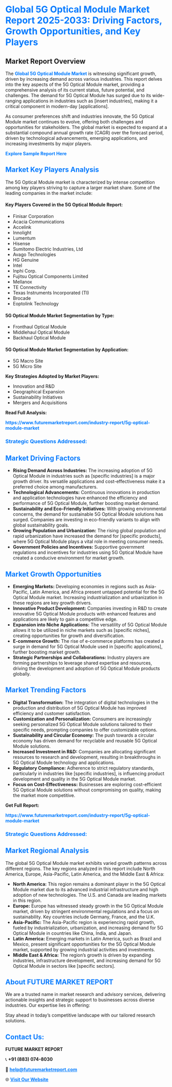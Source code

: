 <h1 style="color: #007BFF;">Global 5G Optical Module Market Report 2025-2033: Driving Factors, Growth Opportunities, and Key Players</h1>

<section id="overview">
<h2>Market Report Overview</h2>
<p>The <a href="https://www.futuremarketreport.com/industry-report/5g-optical-module-market" style="color: #007BFF; text-decoration: none;"><strong>Global 5G Optical Module Market</strong></a> is witnessing significant growth, driven by increasing demand across various industries. This report delves into the key aspects of the 5G Optical Module market, providing a comprehensive analysis of its current status, future potential, and challenges. The demand for 5G Optical Module has surged due to its wide-ranging applications in industries such as [insert industries], making it a critical component in modern-day [applications].</p>
<p>As consumer preferences shift and industries innovate, the 5G Optical Module market continues to evolve, offering both challenges and opportunities for stakeholders. The global market is expected to expand at a substantial compound annual growth rate (CAGR) over the forecast period, driven by technological advancements, emerging applications, and increasing investments by major players.</p>
</section>

<section id="overview">
<p><a href="https://www.futuremarketreport.com/request-sample/reportId=116226" style="color: #007BFF; text-decoration: none;"><strong>Explore Sample Report Here</strong></a></p>
</section>

<section id="key-players">
<h2 style="color: #007BFF;">Market Key Players Analysis</h2>
<p>The 5G Optical Module market is characterized by intense competition among key players striving to capture a larger market share. Some of the leading companies in the market include:</p>
<h4>Key Players Covered in the 5G Optical Module Report:</h4>
<ul><li>Finisar Corporation</li><li>Acacia Communications</li><li>Accelink</li><li>Innolight</li><li>Lumentum</li><li>Hisense</li><li>Sumitomo Electric Industries, Ltd</li><li>Avago Technologies</li><li>HG Genuine</li><li>Intel</li><li>Inphi Corp.</li><li>Fujitsu Optical Components Limited</li><li>Mellanox</li><li>TE Connectivity</li><li>Texas Instruments Incorporated (TI)</li><li>Brocade</li><li>Eoptolink Technology</li></ul>
<h4>5G Optical Module Market Segmentation by Type:</h4>
<ul><li>Fronthaul Optical Module</li><li>Middlehaul Optical Module</li><li>Backhaul Optical Module</li></ul>

<h4>5G Optical Module Market Segmentation by Application:</h4>
<ul><li>5G Macro Site</li><li>5G Micro Site</li></ul>
<p><strong>Key Strategies Adopted by Market Players:</strong></p>
<ul>
<li>Innovation and R&D</li>
<li>Geographical Expansion</li>
<li>Sustainability Initiatives</li>
<li>Mergers and Acquisitions</li>
</ul>
</section>

<section>
<p><strong>Read Full Analysis: </strong></p><a href="https://www.futuremarketreport.com/industry-report/5g-optical-module-market" style="color: #007BFF; text-decoration: none;"><strong>https://www.futuremarketreport.com/industry-report/5g-optical-module-market</strong></a>
<h3 style="color: #007BFF;">Strategic Questions Addressed:</h3>
</section>

<section id="driving-factors">
<h2 style="color: #007BFF;">Market Driving Factors</h2>
<ul>
<li><strong>Rising Demand Across Industries:</strong> The increasing adoption of 5G Optical Module in industries such as [specific industries] is a major growth driver. Its versatile applications and cost-effectiveness make it a preferred choice among manufacturers.</li>
<li><strong>Technological Advancements:</strong> Continuous innovations in production and application technologies have enhanced the efficiency and performance of 5G Optical Module, further boosting market demand.</li>
<li><strong>Sustainability and Eco-Friendly Initiatives:</strong> With growing environmental concerns, the demand for sustainable 5G Optical Module solutions has surged. Companies are investing in eco-friendly variants to align with global sustainability goals.</li>
<li><strong>Growing Population and Urbanization:</strong> The rising global population and rapid urbanization have increased the demand for [specific products], where 5G Optical Module plays a vital role in meeting consumer needs.</li>
<li><strong>Government Policies and Incentives:</strong> Supportive government regulations and incentives for industries using 5G Optical Module have created a conducive environment for market growth.</li>
</ul>
</section>

<section id="growth-opportunities">
<h2 style="color: #007BFF;">Market Growth Opportunities</h2>
<ul>
<li><strong>Emerging Markets:</strong> Developing economies in regions such as Asia-Pacific, Latin America, and Africa present untapped potential for the 5G Optical Module market. Increasing industrialization and urbanization in these regions are key growth drivers.</li>
<li><strong>Innovative Product Development:</strong> Companies investing in R&D to create innovative 5G Optical Module products with enhanced features and applications are likely to gain a competitive edge.</li>
<li><strong>Expansion into Niche Applications:</strong> The versatility of 5G Optical Module allows it to be utilized in niche markets such as [specific niches], creating opportunities for growth and diversification.</li>
<li><strong>E-commerce Growth:</strong> The rise of e-commerce platforms has created a surge in demand for 5G Optical Module used in [specific applications], further boosting market growth.</li>
<li><strong>Strategic Partnerships and Collaborations:</strong> Industry players are forming partnerships to leverage shared expertise and resources, driving the development and adoption of 5G Optical Module products globally.</li>
</ul>
</section>

<section id="trending-factors">
<h2 style="color: #007BFF;">Market Trending Factors</h2>
<ul>
<li><strong>Digital Transformation:</strong> The integration of digital technologies in the production and distribution of 5G Optical Module has improved efficiency and customer satisfaction.</li>
<li><strong>Customization and Personalization:</strong> Consumers are increasingly seeking personalized 5G Optical Module solutions tailored to their specific needs, prompting companies to offer customizable options.</li>
<li><strong>Sustainability and Circular Economy:</strong> The push towards a circular economy has driven demand for recyclable and reusable 5G Optical Module solutions.</li>
<li><strong>Increased Investment in R&D:</strong> Companies are allocating significant resources to research and development, resulting in breakthroughs in 5G Optical Module technology and applications.</li>
<li><strong>Regulatory Compliance:</strong> Adherence to strict regulatory standards, particularly in industries like [specific industries], is influencing product development and quality in the 5G Optical Module market.</li>
<li><strong>Focus on Cost-Effectiveness:</strong> Businesses are exploring cost-efficient 5G Optical Module solutions without compromising on quality, making the market more competitive.</li>
</ul>
</section>

<section>
<p><strong>Get Full Report: </strong></p><a href="https://www.futuremarketreport.com/industry-report/5g-optical-module-market" style="color: #007BFF; text-decoration: none;"><strong>https://www.futuremarketreport.com/industry-report/5g-optical-module-market</strong></a>
<h3 style="color: #007BFF;">Strategic Questions Addressed:</h3>
</section>


<section id="regional-analysis">
<h2 style="color: #007BFF;">Market Regional Analysis</h2>
<p>The global 5G Optical Module market exhibits varied growth patterns across different regions. The key regions analyzed in this report include North America, Europe, Asia-Pacific, Latin America, and the Middle East & Africa:</p>
<ul>
<li><strong>North America:</strong> This region remains a dominant player in the 5G Optical Module market due to its advanced industrial infrastructure and high adoption of new technologies. The U.S. and Canada are leading markets in this region.</li>
<li><strong>Europe:</strong> Europe has witnessed steady growth in the 5G Optical Module market, driven by stringent environmental regulations and a focus on sustainability. Key countries include Germany, France, and the U.K.</li>
<li><strong>Asia-Pacific:</strong> The Asia-Pacific region is experiencing rapid growth, fueled by industrialization, urbanization, and increasing demand for 5G Optical Module in countries like China, India, and Japan.</li>
<li><strong>Latin America:</strong> Emerging markets in Latin America, such as Brazil and Mexico, present significant opportunities for the 5G Optical Module market, supported by growing industrial activities and investments.</li>
<li><strong>Middle East & Africa:</strong> The region’s growth is driven by expanding industries, infrastructure development, and increasing demand for 5G Optical Module in sectors like [specific sectors].</li>
</ul>
</section>

<footer>
<h2 style="color: #007BFF;">About FUTURE MARKET REPORT</h2>
<p>We are a trusted name in market research and advisory services, delivering actionable insights and strategic support to businesses across diverse industries. Our expertise lies in offering:</p>

<p>Stay ahead in today’s competitive landscape with our tailored research solutions.</p>

<h2 style="color: #007BFF;">Contact Us:</h2>
<p><strong>FUTURE MARKET REPORT</strong></p>
<p>📞 <strong>+91 (883) 074-8030</strong></p>
<p>📧 <strong><a href="mailto:help@futuremarketreport.com" style="color: #007BFF;">help@futuremarketreport.com</a></strong></p>
<p>🌐 <strong><a href="https://www.futuremarketreport.com/" style="color: #007BFF;">Visit Our Website</a></strong></p>
</footer>